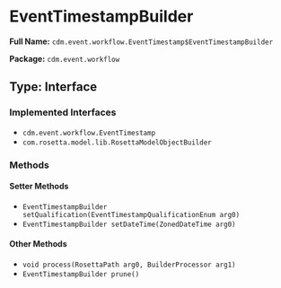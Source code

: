 # EventTimestampBuilder

**Full Name:** `cdm.event.workflow.EventTimestamp$EventTimestampBuilder`

**Package:** `cdm.event.workflow`

## Type: Interface

### Implemented Interfaces

- `cdm.event.workflow.EventTimestamp`
- `com.rosetta.model.lib.RosettaModelObjectBuilder`

### Methods

#### Setter Methods

- `EventTimestampBuilder setQualification(EventTimestampQualificationEnum arg0)`
- `EventTimestampBuilder setDateTime(ZonedDateTime arg0)`

#### Other Methods

- `void process(RosettaPath arg0, BuilderProcessor arg1)`
- `EventTimestampBuilder prune()`


